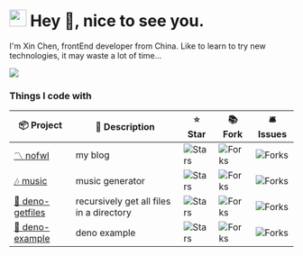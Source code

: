 <h1>
<img src="https://emojis.slackmojis.com/emojis/images/1531849430/4246/blob-sunglasses.gif?1531849430" alt="sunglasses" width="30" /> Hey 👋, nice to see you.
</h1>

I'm Xin Chen, frontEnd developer from China. Like to learn to try new technologies, it may waste a lot of time...

<img src="https://lencx-stats.vercel.app/api?username=lencx&show_icons=true&title_color=cecece&icon_color=30aedd&text_color=8c8c8c&bg_color=2a2a2a">

<!-- <details>
<summary>
<h3 style="display: inline-block;">Things I code with</h3>
</summary> -->
<h3>Things I code with</h3>

<table>
  <thead align="center">
    <tr>
      <th>📦 Project</th>
      <th>📃 Description</th>
      <th>⭐ Star</th>
      <th>📚 Fork</th>
      <th>🛎 Issues</th>
    </tr>
  </thead>

  <tbody>
    <tr>
      <td><a href="https://music.nofwl.com">〽️ nofwl</a></td>
      <td>my blog</td>
      <td><img alt="Stars" src="https://img.shields.io/github/stars/lencx/nofwl?style=flat-square&labelColor=343b41" /></td>
      <td><img alt="Forks" src="https://img.shields.io/github/forks/lencx/nofwl?style=flat-square&labelColor=343b41" /></td>
      <td><img alt="Forks" src="https://img.shields.io/github/issues/lencx/nofwl?style=flat-square&labelColor=343b41" /></td>
    </tr>
    <tr>
      <td><a href="https://music.nofwl.com">🎶 music</a></td>
      <td>music generator</td>
      <td><img alt="Stars" src="https://img.shields.io/github/stars/lencx/music?style=flat-square&labelColor=343b41" /></td>
      <td><img alt="Forks" src="https://img.shields.io/github/forks/lencx/music?style=flat-square&labelColor=343b41" /></td>
      <td><img alt="Forks" src="https://img.shields.io/github/issues/lencx/music?style=flat-square&labelColor=343b41" /></td>
    </tr>
    <tr>
      <td><a href="https://music.nofwl.com">📂 deno-getfiles</a></td>
      <td>recursively get all files in a directory</td>
      <td><img alt="Stars" src="https://img.shields.io/github/stars/lencx/deno-getfiles?style=flat-square&labelColor=343b41" /></td>
      <td><img alt="Forks" src="https://img.shields.io/github/forks/lencx/deno-getfiles?style=flat-square&labelColor=343b41" /></td>
      <td><img alt="Forks" src="https://img.shields.io/github/issues/lencx/deno-getfiles?style=flat-square&labelColor=343b41" /></td>
    </tr>
    <tr>
      <td><a href="https://github.com/lencx/deno-example">🦕 deno-example</a></td>
      <td>deno example</td>
      <td><img alt="Stars" src="https://img.shields.io/github/stars/lencx/deno-example?style=flat-square&labelColor=343b41" /></td>
      <td><img alt="Forks" src="https://img.shields.io/github/forks/lencx/deno-example?style=flat-square&labelColor=343b41" /></td>
      <td><img alt="Forks" src="https://img.shields.io/github/issues/lencx/deno-example?style=flat-square&labelColor=343b41" /></td>
    </tr>
    <!-- <tr>
      <td><a href="https://github.com/nofwl/rust-learn">🦀 rust-learn</a></td>
      <td>rust learn</td>
      <td><img alt="Stars" src="https://img.shields.io/github/stars/nofwl/rust-learn?style=flat-square&labelColor=343b41" /></td>
      <td><img alt="Forks" src="https://img.shields.io/github/forks/nofwl/rust-learn?style=flat-square&labelColor=343b41" /></td>
      <td><img alt="Forks" src="https://img.shields.io/github/issues/nofwl/rust-learn?style=flat-square&labelColor=343b41" /></td>
    </tr> -->
  </tbody>
</table>
<!-- </details> -->
